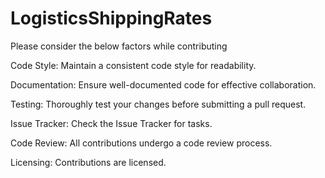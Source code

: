 # LogisticsShippingRates
Please consider the below factors while contributing
    
Code Style:
Maintain a consistent code style for readability.
    
Documentation:
Ensure well-documented code for effective collaboration.
    
Testing:
Thoroughly test your changes before submitting a pull request.
    
Issue Tracker:
Check the Issue Tracker for tasks.
    
Code Review:
All contributions undergo a code review process.
    
Licensing:
Contributions are licensed.
